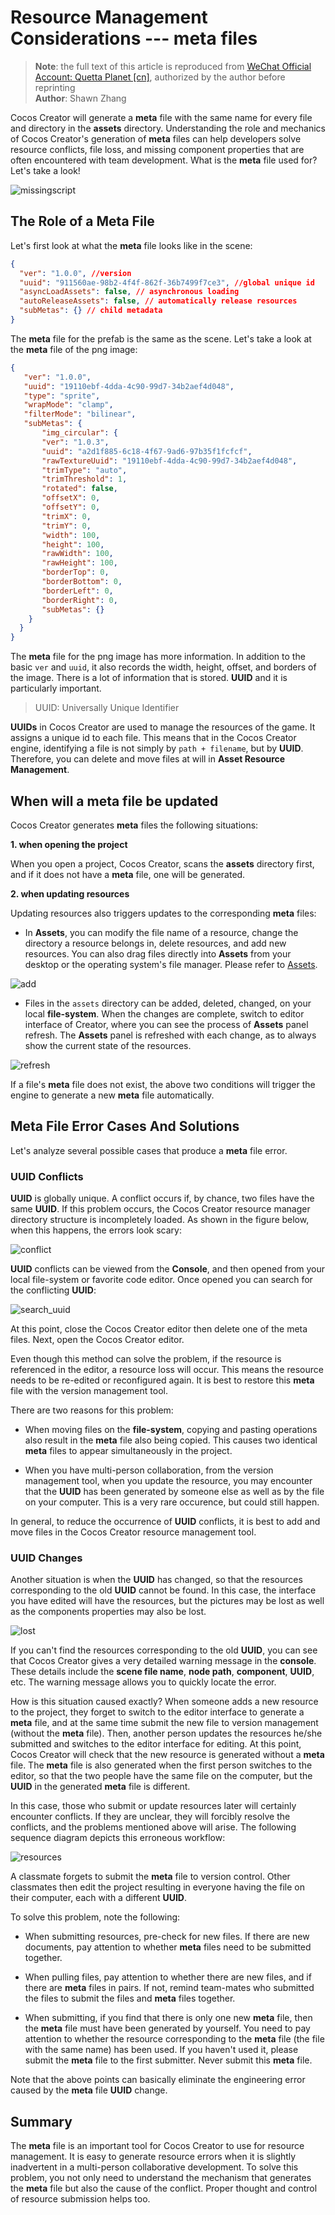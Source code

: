 # Resource Management Considerations --- meta files

> **Note**: the full text of this article is reproduced from [WeChat Official Account: Quetta Planet [cn]](https://mp.weixin.qq.com/s/MykJaytb3t_oacude1cvIg), authorized by the author before reprinting<br>
> **Author**: Shawn Zhang

Cocos Creator will generate a **meta** file with the same name for every file and directory in the **assets** directory. Understanding the role and mechanics of Cocos Creator's generation of **meta** files can help developers solve resource conflicts, file loss, and missing component properties that are often encountered with team development. What is the **meta** file used for? Let's take a look!

![missingscript](meta/missingscript.png)

## The Role of a Meta File

Let's first look at what the **meta** file looks like in the scene:

```json
{
  "ver": "1.0.0", //version
  "uuid": "911560ae-98b2-4f4f-862f-36b7499f7ce3", //global unique id
  "asyncLoadAssets": false, // asynchronous loading
  "autoReleaseAssets": false, // automatically release resources
  "subMetas": {} // child metadata
}
```

The **meta** file for the prefab is the same as the scene. Let's take a look at the **meta** file of the png image:

```json
{
   "ver": "1.0.0",
   "uuid": "19110ebf-4dda-4c90-99d7-34b2aef4d048",
   "type": "sprite",
   "wrapMode": "clamp",
   "filterMode": "bilinear",
   "subMetas": {
       "img_circular": {
       "ver": "1.0.3",
       "uuid": "a2d1f885-6c18-4f67-9ad6-97b35f1fcfcf",
       "rawTextureUuid": "19110ebf-4dda-4c90-99d7-34b2aef4d048",
       "trimType": "auto",
       "trimThreshold": 1,
       "rotated": false,
       "offsetX": 0,
       "offsetY": 0,
       "trimX": 0,
       "trimY": 0,
       "width": 100,
       "height": 100,
       "rawWidth": 100,
       "rawHeight": 100,
       "borderTop": 0,
       "borderBottom": 0,
       "borderLeft": 0,
       "borderRight": 0,
       "subMetas": {}
    }
  }
}
```

The **meta** file for the png image has more information. In addition to the basic `ver` and `uuid`, it also records the width, height, offset, and borders of the image. There is a lot of information that is stored. **UUID** and it is particularly important.

> UUID: Universally Unique Identifier

**UUIDs** in Cocos Creator are used to manage the resources of the game. It assigns a unique id to each file. This means that in the Cocos Creator engine, identifying a file is not simply by `path + filename`, but by **UUID**. Therefore, you can delete and move files at will in **Asset Resource Management**.

## When will a meta file be updated

Cocos Creator generates **meta** files the following situations:

**1. when opening the project**

 When you open a project, Cocos Creator, scans the **assets** directory first, and if it does not have a **meta** file, one will be generated.

**2. when updating resources**

Updating resources also triggers updates to the corresponding **meta** files:

  - In **Assets**, you can modify the file name of a resource, change the directory a resource belongs in, delete resources, and add new resources. You can also drag files directly into **Assets** from your desktop  or the operating system's file manager. Please refer to [Assets](../getting-started/basics/editor-panels/assets.md).

  ![add](meta/add.png)

  - Files in the `assets` directory can be added, deleted, changed, on your local **file-system**. When the changes are complete, switch to editor interface of Creator, where you can see the process of **Assets** panel refresh. The **Assets** panel is refreshed with each change, as to always show the current state of the resources.

  ![refresh](meta/refresh.png)

If a file's **meta** file does not exist, the above two conditions will trigger the engine to generate a new **meta** file automatically.

## Meta File Error Cases And Solutions

Let's analyze several possible cases that produce a **meta** file error.

### UUID Conflicts

**UUID** is globally unique. A conflict occurs if, by chance, two files have the same **UUID**. If this problem occurs, the Cocos Creator resource manager directory structure is incompletely loaded. As shown in the figure below, when this happens, the errors look scary:

![conflict](meta/conflict.png)

**UUID** conflicts can be viewed from the **Console**, and then opened from your local file-system or favorite code editor. Once opened you can search for the conflicting **UUID**:

![search_uuid](meta/search_uuid.png)

At this point, close the Cocos Creator editor then delete one of the meta files. Next, open the Cocos Creator editor.

Even though this method can solve the problem, if the resource is referenced in the editor, a resource loss will occur. This means the resource needs to be re-edited or reconfigured again. It is best to restore this **meta** file with the version management tool.

There are two reasons for this problem:

  - When moving files on the **file-system**, copying and pasting operations also result in the **meta** file also being copied. This causes two identical **meta** files to appear simultaneously in the project.

  - When you have multi-person collaboration, from the version management tool, when you update the resource, you may encounter that the **UUID** has been generated by someone else as well as by the file on your computer. This is a very rare occurence, but could still happen.

In general, to reduce the occurrence of **UUID** conflicts, it is best to add and move files in the Cocos Creator resource management tool.

### UUID Changes

Another situation is when the **UUID** has changed, so that the resources corresponding to the old **UUID** cannot be found. In this case, the interface you have edited will have the resources, but the pictures may be lost as well as the components properties may also be lost.

![lost](meta/lost.png)

If you can't find the resources corresponding to the old **UUID**, you can see that Cocos Creator gives a very detailed warning message in the **console**. These details include the **scene file name**, **node path**, **component**, **UUID**, etc. The warning message allows you to quickly locate the error.

How is this situation caused exactly? When someone adds a new resource to the project, they forget to switch to the editor interface to generate a **meta** file, and at the same time submit the new file to version management (without the **meta** file). Then, another person updates the resources he/she submitted and switches to the editor interface for editing. At this point, Cocos Creator will check that the new resource is generated without a **meta** file. The **meta** file is also generated when the first person switches to the editor, so that the two people have the same file on the computer, but the **UUID** in the generated **meta** file is different.

In this case, those who submit or update resources later will certainly encounter conflicts. If they are unclear, they will forcibly resolve the conflicts, and the problems mentioned above will arise. The following sequence diagram depicts this erroneous workflow:

![resources](meta/resources.png)

A classmate forgets to submit the **meta** file to version control. Other classmates then edit the project resulting in everyone having the file on their computer, each with a different **UUID**.

To solve this problem, note the following:

  - When submitting resources, pre-check for new files. If there are new documents, pay attention to whether **meta** files need to be submitted together.

  - When pulling files, pay attention to whether there are new files, and if there are **meta** files in pairs. If not, remind team-mates who submitted the files to submit the files and **meta** files together.

  - When submitting, if you find that there is only one new **meta** file, then the **meta** file must have been generated by yourself. You need to pay attention to whether the resource corresponding to the **meta** file (the file with the same name) has been used. If you haven't used it, please submit the **meta** file to the first submitter. Never submit this **meta** file.

Note that the above points can basically eliminate the engineering error caused by the **meta** file **UUID** change.

## Summary

The **meta** file is an important tool for Cocos Creator to use for resource management. It is easy to generate resource errors when it is slightly inadvertent in a multi-person collaborative development. To solve this problem, you not only need to understand the mechanism that generates the **meta** file but also the cause of the conflict. Proper thought and control of resource submission helps too.

